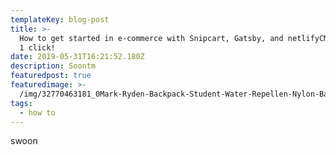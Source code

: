 ```yaml
---
templateKey: blog-post
title: >-
  How to get started in e-commerce with Snipcart, Gatsby, and netlifyCMS in just
  1 click!
date: 2019-05-31T16:21:52.180Z
description: Soontm
featuredpost: true
featuredimage: >-
  /img/32770463181_0Mark-Ryden-Backpack-Student-Water-Repellen-Nylon-Backpack-Men-Material-Escolar-Mochila-Quality-Brand-Laptop-Bag.jpg
tags:
  - how to
---
```

swoon
